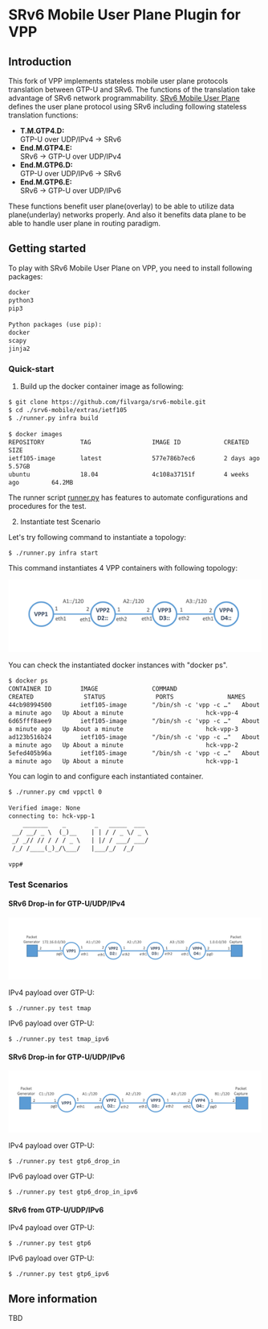 SRv6 Mobile User Plane Plugin for VPP
========================

## Introduction

This fork of VPP implements stateless mobile user plane protocols translation between GTP-U and SRv6.
The functions of the translation take advantage of SRv6 network programmability.
[SRv6 Mobile User Plane](https://tools.ietf.org/html/draft-ietf-dmm-srv6-mobile-uplane) defines the user plane protocol using SRv6
including following stateless translation functions:

- **T.M.GTP4.D:**  
   GTP-U over UDP/IPv4 -> SRv6
- **End.M.GTP4.E:**  
   SRv6 -> GTP-U over UDP/IPv4
- **End.M.GTP6.D:**   
   GTP-U over UDP/IPv6 -> SRv6
- **End.M.GTP6.E:**  
   SRv6 -> GTP-U over UDP/IPv6

These functions benefit user plane(overlay) to be able to utilize data plane(underlay) networks properly. And also it benefits
data plane to be able to handle user plane in routing paradigm.

## Getting started
To play with SRv6 Mobile User Plane on VPP, you need to install following packages:

	docker
	python3
	pip3

	Python packages (use pip):
	docker
	scapy
	jinja2


### Quick-start

1. Build up the docker container image as following:

```
$ git clone https://github.com/filvarga/srv6-mobile.git
$ cd ./srv6-mobile/extras/ietf105
$ ./runner.py infra build

$ docker images
REPOSITORY          TAG                 IMAGE ID            CREATED             SIZE
ietf105-image       latest              577e786b7ec6        2 days ago          5.57GB
ubuntu              18.04               4c108a37151f        4 weeks ago         64.2MB

```

The runner script [runner.py](https://github.com/filvarga/srv6-mobile/blob/ietf105-hackathon/extras/ietf105/runner.py) has features to automate configurations and procedures for the test.

2. Instantiate test Scenario

Let's try following command to instantiate a topology:

```
$ ./runner.py infra start
```

This command instantiates 4 VPP containers with following topology:

![Topology Diagram](extras/ietf105/topo-init.png)

You can check the instantiated docker instances with "docker ps".


```
$ docker ps
CONTAINER ID        IMAGE               COMMAND                  CREATED              STATUS              PORTS               NAMES
44cb98994500        ietf105-image       "/bin/sh -c 'vpp -c …"   About a minute ago   Up About a minute                       hck-vpp-4
6d65fff8aee9        ietf105-image       "/bin/sh -c 'vpp -c …"   About a minute ago   Up About a minute                       hck-vpp-3
ad123b516b24        ietf105-image       "/bin/sh -c 'vpp -c …"   About a minute ago   Up About a minute                       hck-vpp-2
5efed405b96a        ietf105-image       "/bin/sh -c 'vpp -c …"   About a minute ago   Up About a minute                       hck-vpp-1

```

You can login to and configure each instantiated container.

```
$ ./runner.py cmd vppctl 0

Verified image: None
connecting to: hck-vpp-1
    _______    _        _   _____  ___
 __/ __/ _ \  (_)__    | | / / _ \/ _ \
 _/ _// // / / / _ \   | |/ / ___/ ___/
 /_/ /____(_)_/\___/   |___/_/  /_/    

vpp#
```

### Test Scenarios
#### SRv6 Drop-in for GTP-U/UDP/IPv4

![Topology Diagram](extras/ietf105/topo-test_gtp4.png)

IPv4 payload over GTP-U:

```
$ ./runner.py test tmap
```

IPv6 payload over GTP-U:

```
$ ./runner.py test tmap_ipv6
```

#### SRv6 Drop-in for GTP-U/UDP/IPv6

![Topology Diagram](extras/ietf105/topo-test_gtp6.png)

IPv4 payload over GTP-U:

```
$ ./runner.py test gtp6_drop_in
```

IPv6 payload over GTP-U:

```
$ ./runner.py test gtp6_drop_in_ipv6
```


#### SRv6 from GTP-U/UDP/IPv6

IPv4 payload over GTP-U:

```
$ ./runner.py test gtp6
```

IPv6 payload over GTP-U:
```
$ ./runner.py test gtp6_ipv6
```

## More information
TBD
